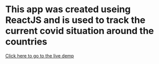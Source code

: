 # This app was created useing ReactJS and is used to track the current covid situation around the countries

[Click here to go to the live demp](http://harish-covid-tracker.herokuapp.com/)
